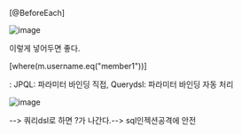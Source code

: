 [@BeforeEach]

![image](https://user-images.githubusercontent.com/108928206/194848553-5e863958-4965-46d7-91dc-d67bd96643fc.png)

이렇게 넣어두면 좋다.

[where(m.username.eq("member1"))]

: JPQL: 파라미터 바인딩 직접, Querydsl: 파라미터 바인딩 자동 처리

![image](https://user-images.githubusercontent.com/108928206/194850692-b0686ee9-8426-4814-830f-88c69b731fd8.png)

  --> 쿼리dsl로 하면 ?가 나간다.--> sql인젝션공격에 안전
  
  
